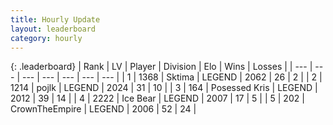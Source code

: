 ```yaml
---
title: Hourly Update
layout: leaderboard
category: hourly
---
```


{: .leaderboard}
| Rank | LV | Player | Division | Elo | Wins | Losses |
| --- | --- | --- | --- | --- | --- | --- |
| <span data-change="0">1</span> | 1368 | <span title="ID: 353063">Sktima</span> | LEGEND | <span data-change="0">2062</span> | <span data-change="0">26</span> | <span data-change="0">2</span> |
| <span data-change="0">2</span> | 1214 | <span title="ID: 4783">pojlk</span> | LEGEND | <span data-change="0">2024</span> | <span data-change="0">31</span> | <span data-change="0">10</span> |
| <span data-change="0">3</span> | 164 | <span title="ID: 402846">Posessed Kris</span> | LEGEND | <span data-change="0">2012</span> | <span data-change="0">39</span> | <span data-change="0">14</span> |
| <span data-change="0">4</span> | 2222 | <span title="ID: 417840">Ice Bear</span> | LEGEND | <span data-change="0">2007</span> | <span data-change="0">17</span> | <span data-change="0">5</span> |
| <span data-change="0">5</span> | 202 | <span title="ID: 478853">CrownTheEmpire</span> | LEGEND | <span data-change="0">2006</span> | <span data-change="0">52</span> | <span data-change="0">24</span> |